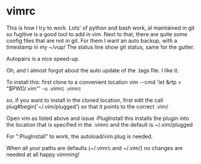 # vimrc
This is how I try to work.
Lots' of python and bash work, al maintained in git so fugitive is a good tool to add in vim.
Next to that, there are quite some config files that are not in git. For them I want an auto backup, with a timestamp in my ~/vup/
The status line show git status, same for the gutter.

Autopairs is a nice speed-up.

Oh, and I almost forgot about the auto update of the .tags file. I like it.

To install this:
first clone to a convenient location
vim --cmd 'let &rtp = "$PWD/.vim"' -u .vimrc  .vimrc

so, if you want to install in the cloned location, first edit the 
call plug#begin('~/.vim/plugged')
so that it points to the correct .vim/

Open vim as listed above and issue 
:PlugInstall
this installs the plugin into the location that is specified in the .vimrc and the default is
~/.vim/plugged

For ":PlugInstall" to work, the autoload/vim.plug is needed.

When all your paths are defaults (~/.vimrc and ~/.vim/) no changes are needed at all
happy vimming!
